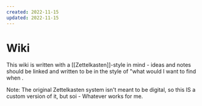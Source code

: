 ```yaml
---
created: 2022-11-15
updated: 2022-11-15
---
```

# Wiki

This wiki is written with a [[Zettelkasten]]-style in mind - ideas and notes should be linked and written to be in the style of "what would I want to find when .

Note: The original Zettelkasten system isn't meant to be digital, so this IS a custom version of it, but soi - Whatever works for me.
